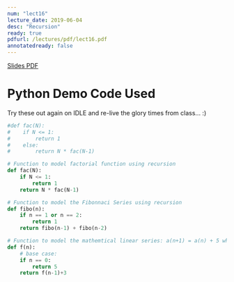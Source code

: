 ```yaml
---
num: "lect16"
lecture_date: 2019-06-04
desc: "Recursion"
ready: true
pdfurl: /lectures/pdf/lect16.pdf
annotatedready: false
---
```


<a href="{{page.pdfurl | relative_url }}" data-ajax="false">Slides PDF</a>

# Python Demo Code Used

Try these out again on IDLE and re-live the glory times from class... :)

```py
#def fac(N):
#    if N <= 1:
#        return 1
#    else:
#        return N * fac(N-1)

# Function to model factorial function using recursion
def fac(N):
    if N <= 1:
        return 1
    return N * fac(N-1)

# Function to model the Fibonnaci Series using recursion
def fibo(n):
    if n == 1 or n == 2:
        return 1
    return fibo(n-1) + fibo(n-2)

# Function to model the mathemtical linear series: a(n+1) = a(n) + 5 where a(0) = 3
def f(n):
    # base case:
    if n == 0:
        return 5
    return f(n-1)+3
```
